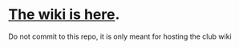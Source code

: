 # [The wiki is here](https://github.com/TheRural/wiki/wiki).

Do not commit to this repo, it is only meant for hosting the club wiki
